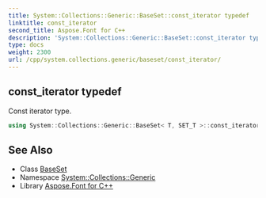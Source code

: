```yaml
---
title: System::Collections::Generic::BaseSet::const_iterator typedef
linktitle: const_iterator
second_title: Aspose.Font for C++
description: 'System::Collections::Generic::BaseSet::const_iterator typedef. Const iterator type in C++.'
type: docs
weight: 2300
url: /cpp/system.collections.generic/baseset/const_iterator/
---
```

## const_iterator typedef


Const iterator type.

```cpp
using System::Collections::Generic::BaseSet< T, SET_T >::const_iterator =  typename set_t::const_iterator
```

## See Also

* Class [BaseSet](../)
* Namespace [System::Collections::Generic](../../)
* Library [Aspose.Font for C++](../../../)
